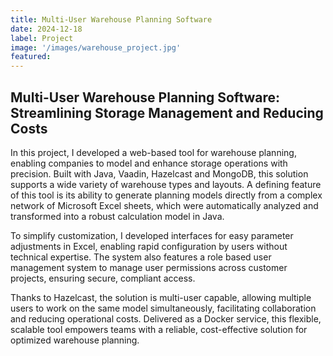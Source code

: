```yaml
---
title: Multi-User Warehouse Planning Software
date: 2024-12-18
label: Project
image: '/images/warehouse_project.jpg'
featured:
---
```

## Multi-User Warehouse Planning Software: Streamlining Storage Management and Reducing Costs

In this project, I developed a web-based tool for warehouse planning, enabling companies to model and enhance storage operations with precision. Built with Java, Vaadin, Hazelcast and MongoDB, this solution supports a wide variety of warehouse types and layouts. A defining feature of this tool is its ability to generate planning models directly from a complex network of Microsoft Excel sheets, which were automatically analyzed and transformed into a robust calculation model in Java.

To simplify customization, I developed interfaces for easy parameter adjustments in Excel, enabling rapid configuration by users without technical expertise. The system also features a role based user management system to manage user permissions across customer projects, ensuring secure, compliant access.

Thanks to Hazelcast, the solution is multi-user capable, allowing multiple users to work on the same model simultaneously, facilitating collaboration and reducing operational costs. Delivered as a Docker service, this flexible, scalable tool empowers teams with a reliable, cost-effective solution for optimized warehouse planning.
